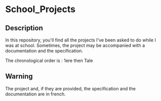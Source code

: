 # School_Projects

## Description

In this repository, you'll find all the projects I've been asked to do while I was at school. Sometimes, the project may be accompanied with a documentation and the specification.

The chronological order is : 1ere then Tale

## Warning 

The project and, if they are provided, the specification and the documentation are in french.
